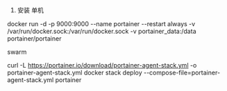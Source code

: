 1. 安装
单机

docker run -d -p 9000:9000 --name portainer --restart always -v /var/run/docker.sock:/var/run/docker.sock -v portainer_data:/data portainer/portainer

swarm

curl -L https://portainer.io/download/portainer-agent-stack.yml -o portainer-agent-stack.yml
docker stack deploy --compose-file=portainer-agent-stack.yml portainer

